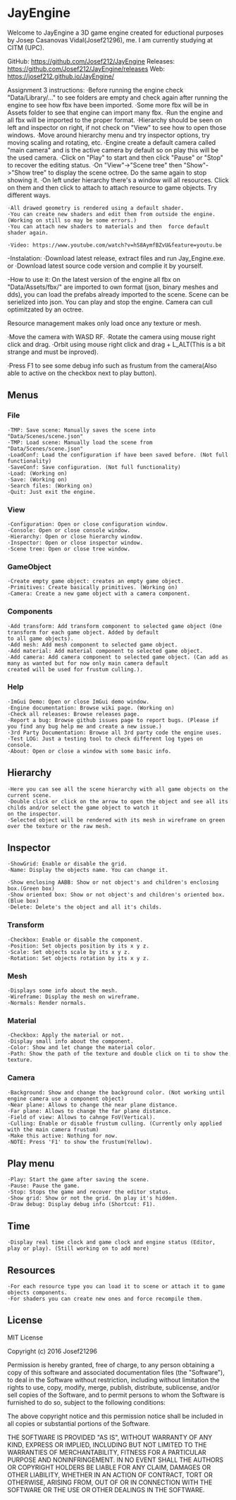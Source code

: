 # JayEngine

Welcome to JayEngine a 3D game engine created for eductional purposes by Josep Casanovas Vidal(Josef21296), me. I am 
currently studying at CITM (UPC).

GitHub: https://github.com/Josef212/JayEngine
Releases: https://github.com/Josef212/JayEngine/releases
Web: https://josef212.github.io/JayEngine/

Assignment 3 instructions:
    ·Before running the engine check "Data/Library/..." to see folders are empty and check again after running the engine to see how fbx have been imported.
    ·Some more fbx will be in Assets folder to see that engine can import many fbx.
    ·Run the engine and all fbx will be imported to the proper format.
    ·Hierarchy should be seen on left and inspector on right, if not check on "View" to see how to open those 
    windows.
    ·Move around hierarchy menu and try inspector options, try moving scaling and rotating, etc.
    ·Engine create a default camera called "main camera" and is the active camera by default so on play this will be the used camera.
    ·Click on "Play" to start and then click "Pause" or "Stop" to recover the editing status.
    ·On "View"->"Scene tree" then "Show"->"Show tree" to display the scene octree. Do the same again to stop showing it.
    ·On left under hierarchy there's a window will all resources. Click on them and then click to attach to attach resource to game objects. Try different ways.
   
    ·All drawed geometry is rendered using a default shader. 
    ·You can create new shaders and edit them from outside the engine. (Working on still so may be some errors.)
    ·You can attach new shaders to materials and then  force default shader again.

    ·Video: https://www.youtube.com/watch?v=hS8AymfBZvU&feature=youtu.be


-Instalation:
    ·Download latest release, extract files and run Jay_Engine.exe.
        or
    ·Download latest source code version and complie it by yourself.

-How to use it:
On the latest version of the engine all fbx on "Data/Assets/fbx/" are imported to own format (json, binary meshes and dds), 
you can load the prefabs already imported to the scene. Scene can be serielized into json. You can play and stop the engine.
Camera can cull optimitzated by an octree.

Resource management makes only load once any texture or mesh.

·Move the camera with WASD RF.
·Rotate the camera using mouse right click and drag.
·Orbit using mouse right click and drag + L_ALT(This is a bit strange and must be inproved).

·Press F1 to see some debug info such as frustum from the camera(Also able to active on the checkbox next to play button).

## Menus

### File
    ·TMP: Save scene: Manually saves the scene into "Data/Scenes/scene.json"
    ·TMP: Load scene: Manually load the scene from "Data/Scenes/scene.json"
    ·LoadConf: Load the configuration if have been saved before. (Not full functionality)
    ·SaveConf: Save configuration. (Not full functionality)
    ·Load: (Working on)
    ·Save: (Working on)
    ·Search files: (Working on)
    ·Quit: Just exit the engine.

### View
    ·Configuration: Open or close configuration window.
    ·Console: Open or close console window.
    ·Hierarchy: Open or close hierarchy window.
    ·Inspector: Open or close inspector window.
    ·Scene tree: Open or close tree window.

### GameObject
    ·Create empty game object: creates an empty game object.
    ·Primitives: Create basically primitives. (Working on)
    ·Camera: Create a new game object with a camera component.

### Components
    ·Add transform: Add transform component to selected game object (One transform for each game object. Added by default 
    to all game objects).
    ·Add mesh: Add mesh component to selected game object.
    ·Add material: Add material component to selected game object.
    ·Add camera: Add camera component to selected game object. (Can add as many as wanted but for now only main camera default 
    created will be used for frustum culling.).

### Help
    ·ImGui Demo: Open or close ImGui demo window.
    ·Engine documentation: Browse wiki page. (Working on)
    ·Check all releases: Browse releases page.
    ·Report a bug: Browse github issues page to report bugs. (Please if you find any bug help me and create a new issue.)
    ·3rd Party Documentation: Browse all 3rd party code the engine uses.
    ·Test LOG: Just a testing tool to check different log types on console.
    ·About: Open or close a window with some basic info.

## Hierarchy
    ·Here you can see all the scene hierarchy with all game objects on the current scene.
    ·Double click or click on the arrow to open the object and see all its childs and/or select the game object to watch it 
    on the inspector.
    ·Selected object will be rendered with its mesh in wireframe on green over the texture or the raw mesh.

## Inspector
    ·ShowGrid: Enable or disable the grid.
    ·Name: Display the objects name. You can change it.

    ·Show enclosing AABB: Show or not object's and children's enclosing box.(Green box)
    ·Show oriented box: Show or not object's and children's oriented box.(Blue box)
    ·Delete: Delete's the object and all it's childs.

### Transform
    ·Checkbox: Enable or disable the component.
    ·Position: Set objects position by its x y z.
    ·Scale: Set objects scale by its x y z.
    ·Rotation: Set objects rotation by its x y z.

### Mesh
    ·Displays some info about the mesh.
    ·Wireframe: Display the mesh on wireframe.
    ·Normals: Render normals.

### Material
    ·Checkbox: Apply the material or not.
    ·Display small info about the component.
    ·Color: Show and let change the material color.
    ·Path: Show the path of the texture and double click on ti to show the texture.

### Camera
    ·Background: Show and change the background color. (Not working until engine camera use a component object)
    ·Near plane: Allows to change the near plane distance.
    ·Far plane: Allows to change the far plane distance.
    ·Field of view: Allows to cahnge FoV(Vertical).
    ·Culling: Enable or disable frustum culling. (Currently only applied with the main camera frustum)
    ·Make this active: Nothing for now.
    ·NOTE: Press 'F1' to show the frustum(Yellow).

## Play menu
    ·Play: Start the game after saving the scene.
    ·Pause: Pause the game.
    ·Stop: Stops the game and recover the editor status.
    ·Show grid: Show or not the grid. On play it's hidden.
    ·Draw debug: Display debug info (Shortcut: F1).

## Time 
    ·Display real time clock and game clock and engine status (Editor, play or play). (Still working on to add more)

## Resources 
    ·For each resource type you can load it to scene or attach it to game objects components.
    ·For shaders you can create new ones and force recompile them.

## License

MIT License

Copyright (c) 2016 Josef21296

Permission is hereby granted, free of charge, to any person obtaining a copy
of this software and associated documentation files (the "Software"), to deal
in the Software without restriction, including without limitation the rights
to use, copy, modify, merge, publish, distribute, sublicense, and/or sell
copies of the Software, and to permit persons to whom the Software is
furnished to do so, subject to the following conditions:

The above copyright notice and this permission notice shall be included in all
copies or substantial portions of the Software.

THE SOFTWARE IS PROVIDED "AS IS", WITHOUT WARRANTY OF ANY KIND, EXPRESS OR
IMPLIED, INCLUDING BUT NOT LIMITED TO THE WARRANTIES OF MERCHANTABILITY,
FITNESS FOR A PARTICULAR PURPOSE AND NONINFRINGEMENT. IN NO EVENT SHALL THE
AUTHORS OR COPYRIGHT HOLDERS BE LIABLE FOR ANY CLAIM, DAMAGES OR OTHER
LIABILITY, WHETHER IN AN ACTION OF CONTRACT, TORT OR OTHERWISE, ARISING FROM,
OUT OF OR IN CONNECTION WITH THE SOFTWARE OR THE USE OR OTHER DEALINGS IN THE
SOFTWARE.
